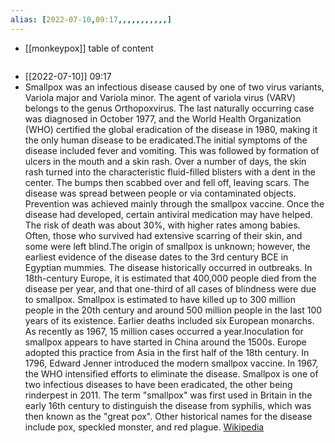 ```yaml
---
alias: [2022-07-10,09:17,,,,,,,,,,,]
---
```

- [[monkeypox]]
table of content
```toc
```

- [[2022-07-10]] 09:17
- Smallpox was an infectious disease caused by one of two virus variants, Variola major and Variola minor. The agent of variola virus (VARV) belongs to the genus Orthopoxvirus. The last naturally occurring case was diagnosed in October 1977, and the World Health Organization (WHO) certified the global eradication of the disease in 1980, making it the only human disease to be eradicated.The initial symptoms of the disease included fever and vomiting. This was followed by formation of ulcers in the mouth and a skin rash. Over a number of days, the skin rash turned into the characteristic fluid-filled blisters with a dent in the center. The bumps then scabbed over and fell off, leaving scars. The disease was spread between people or via contaminated objects. Prevention was achieved mainly through the smallpox vaccine. Once the disease had developed, certain antiviral medication may have helped. The risk of death was about 30%, with higher rates among babies. Often, those who survived had extensive scarring of their skin, and some were left blind.The origin of smallpox is unknown; however, the earliest evidence of the disease dates to the 3rd century BCE in Egyptian mummies. The disease historically occurred in outbreaks. In 18th-century Europe, it is estimated that 400,000 people died from the disease per year, and that one-third of all cases of blindness were due to smallpox. Smallpox is estimated to have killed up to 300 million people in the 20th century and around 500 million people in the last 100 years of its existence. Earlier deaths included six European monarchs. As recently as 1967, 15 million cases occurred a year.Inoculation for smallpox appears to have started in China around the 1500s. Europe adopted this practice from Asia in the first half of the 18th century. In 1796, Edward Jenner introduced the modern smallpox vaccine. In 1967, the WHO intensified efforts to eliminate the disease. Smallpox is one of two infectious diseases to have been eradicated, the other being rinderpest in 2011. The term "smallpox" was first used in Britain in the early 16th century to distinguish the disease from syphilis, which was then known as the "great pox". Other historical names for the disease include pox, speckled monster, and red plague.
[Wikipedia](https://en.wikipedia.org/wiki/Smallpox)